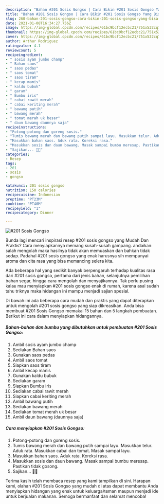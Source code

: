 ```yaml
---
description: "Bahan #201 Sosis Gongso | Cara Bikin #201 Sosis Gongso Yang Bisa Manjain Lidah"
title: "Bahan #201 Sosis Gongso | Cara Bikin #201 Sosis Gongso Yang Bisa Manjain Lidah"
slug: 260-bahan-201-sosis-gongso-cara-bikin-201-sosis-gongso-yang-bisa-manjain-lidah
date: 2021-01-08T16:34:27.756Z
image: https://img-global.cpcdn.com/recipes/61bc9bcf12ecbc21/751x532cq70/201-sosis-gongso-foto-resep-utama.jpg
thumbnail: https://img-global.cpcdn.com/recipes/61bc9bcf12ecbc21/751x532cq70/201-sosis-gongso-foto-resep-utama.jpg
cover: https://img-global.cpcdn.com/recipes/61bc9bcf12ecbc21/751x532cq70/201-sosis-gongso-foto-resep-utama.jpg
author: Arthur Rodriguez
ratingvalue: 4.1
reviewcount: 5
recipeingredient:
- " sosis ayam jumbo champ"
- " Bahan saos"
- " saos pedas"
- " saos tomat"
- " saos tiram"
- " kecap manis"
- " kaldu bubuk"
- " garam"
- " Bumbu iris"
- " cabai rawit merah"
- " cabai keriting merah"
- " bawang putih"
- " bawang merah"
- " tomat merah uk besar"
- " daun bawang daunnya saja"
recipeinstructions:
- "Potong-potong dan goreng sosis."
- "Tumis bawang merah dan bawang putih sampai layu. Masukkan telur. Aduk rata. Masukkan cabai dan tomat. Masak sampai layu."
- "Masukkan bahan saos. Aduk rata. Koreksi rasa."
- "Masukkan sosis dan daun bawang. Masak sampai bumbu meresap. Pastikan tidak gosong."
- "Sajikan... 👩‍🍳"
categories:
- Resep
tags:
- 201
- sosis
- gongso

katakunci: 201 sosis gongso 
nutrition: 150 calories
recipecuisine: Indonesian
preptime: "PT23M"
cooktime: "PT40M"
recipeyield: "1"
recipecategory: Dinner

---
```



![#201 Sosis Gongso](https://img-global.cpcdn.com/recipes/61bc9bcf12ecbc21/751x532cq70/201-sosis-gongso-foto-resep-utama.jpg)

Bunda lagi mencari inspirasi resep #201 sosis gongso yang Mudah Dan Praktis? Cara menyiapkannya memang susah-susah gampang. andaikan salah mengolah maka hasilnya tidak akan memuaskan dan bahkan tidak sedap. Padahal #201 sosis gongso yang enak harusnya sih mempunyai aroma dan cita rasa yang bisa memancing selera kita.

Ada beberapa hal yang sedikit banyak berpengaruh terhadap kualitas rasa dari #201 sosis gongso, pertama dari jenis bahan, selanjutnya pemilihan bahan segar, hingga cara mengolah dan menyajikannya. Tak perlu pusing kalau mau menyiapkan #201 sosis gongso enak di rumah, karena asal sudah tahu triknya maka hidangan ini mampu menjadi sajian spesial.




Di bawah ini ada beberapa cara mudah dan praktis yang dapat diterapkan untuk mengolah #201 sosis gongso yang siap dikreasikan. Anda bisa membuat #201 Sosis Gongso memakai 15 bahan dan 5 langkah pembuatan. Berikut ini cara dalam menyiapkan hidangannya.

<!--inarticleads1-->

##### Bahan-bahan dan bumbu yang dibutuhkan untuk pembuatan #201 Sosis Gongso:

1. Ambil  sosis ayam jumbo champ
1. Sediakan  Bahan saos
1. Gunakan  saos pedas
1. Ambil  saos tomat
1. Siapkan  saos tiram
1. Ambil  kecap manis
1. Gunakan  kaldu bubuk
1. Sediakan  garam
1. Siapkan  Bumbu iris
1. Sediakan  cabai rawit merah
1. Siapkan  cabai keriting merah
1. Ambil  bawang putih
1. Sediakan  bawang merah
1. Sediakan  tomat merah uk besar
1. Ambil  daun bawang (daunnya saja)




<!--inarticleads2-->

##### Cara menyiapkan #201 Sosis Gongso:

1. Potong-potong dan goreng sosis.
1. Tumis bawang merah dan bawang putih sampai layu. Masukkan telur. Aduk rata. Masukkan cabai dan tomat. Masak sampai layu.
1. Masukkan bahan saos. Aduk rata. Koreksi rasa.
1. Masukkan sosis dan daun bawang. Masak sampai bumbu meresap. Pastikan tidak gosong.
1. Sajikan... 👩‍🍳




Terima kasih telah membaca resep yang kami tampilkan di sini. Harapan kami, olahan #201 Sosis Gongso yang mudah di atas dapat membantu Anda menyiapkan hidangan yang enak untuk keluarga/teman maupun menjadi ide untuk berjualan makanan. Semoga bermanfaat dan selamat mencoba!
